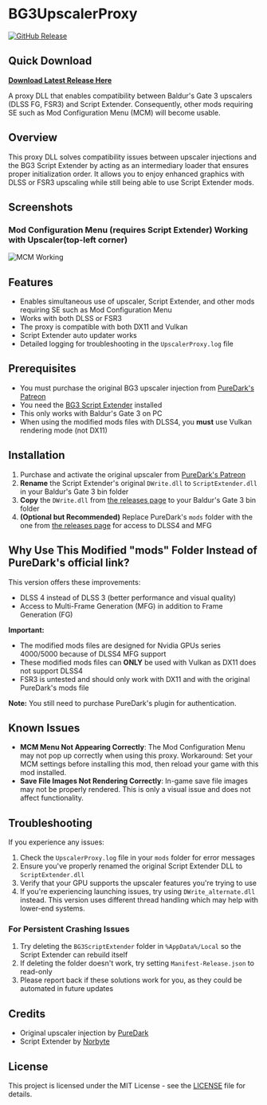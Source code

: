 # BG3UpscalerProxy

[![GitHub Release](https://img.shields.io/github/v/release/thierbig/bg3upscalerproxy)](https://github.com/thierbig/bg3upscalerproxy/releases)

## Quick Download

**[Download Latest Release Here](https://github.com/thierbig/bg3upscalerproxy/releases/latest)**

A proxy DLL that enables compatibility between Baldur's Gate 3 upscalers (DLSS FG, FSR3) and Script Extender. Consequently, other mods requiring SE such as Mod Configuration Menu (MCM) will become usable.

## Overview

This proxy DLL solves compatibility issues between upscaler injections and the BG3 Script Extender by acting as an intermediary loader that ensures proper initialization order. It allows you to enjoy enhanced graphics with DLSS or FSR3 upscaling while still being able to use Script Extender mods.

## Screenshots

### Mod Configuration Menu (requires Script Extender) Working with Upscaler(top-left corner)
![MCM Working](https://i.imgur.com/yFvsLKO.png)

## Features

- Enables simultaneous use of upscaler, Script Extender, and other mods requiring SE such as Mod Configuration Menu
- Works with both DLSS or FSR3
- The proxy is compatible with both DX11 and Vulkan
- Script Extender auto updater works
- Detailed logging for troubleshooting in the `UpscalerProxy.log` file

## Prerequisites

- You must purchase the original BG3 upscaler injection from [PureDark's Patreon](https://www.patreon.com/posts/bg3-upscaler-fg-89557958)
- You need the [BG3 Script Extender](https://github.com/Norbyte/bg3se) installed
- This only works with Baldur's Gate 3 on PC
- When using the modified mods files with DLSS4, you **must** use Vulkan rendering mode (not DX11)

## Installation

1. Purchase and activate the original upscaler from [PureDark's Patreon](https://www.patreon.com/posts/bg3-upscaler-fg-89557958)
2. **Rename** the Script Extender's original `DWrite.dll` to `ScriptExtender.dll` in your Baldur's Gate 3 bin folder
3. **Copy** the `DWrite.dll` from [the releases page](https://github.com/thierbig/bg3upscalerproxy/releases) to your Baldur's Gate 3 bin folder
4. **(Optional but Recommended)** Replace PureDark's `mods` folder with the one from [the releases page](https://github.com/thierbig/bg3upscalerproxy/releases) for access to DLSS4 and MFG

## Why Use This Modified "mods" Folder Instead of PureDark's official link?

This version offers these improvements:
- DLSS 4 instead of DLSS 3 (better performance and visual quality)
- Access to Multi-Frame Generation (MFG) in addition to Frame Generation (FG)

**Important:** 
- The modified mods files are designed for Nvidia GPUs series 4000/5000 because of DLSS4 MFG support
- These modified mods files can **ONLY** be used with Vulkan as DX11 does not support DLSS4
- FSR3 is untested and should only work with DX11 and with the original PureDark's mods file

**Note:** You still need to purchase PureDark's plugin for authentication.

## Known Issues

- **MCM Menu Not Appearing Correctly**: The Mod Configuration Menu may not pop up correctly when using this proxy. Workaround: Set your MCM settings before installing this mod, then reload your game with this mod installed.
- **Save File Images Not Rendering Correctly**: In-game save file images may not be properly rendered. This is only a visual issue and does not affect functionality.

## Troubleshooting

If you experience any issues:
1. Check the `UpscalerProxy.log` file in your `mods` folder for error messages
2. Ensure you've properly renamed the original Script Extender DLL to `ScriptExtender.dll`
3. Verify that your GPU supports the upscaler features you're trying to use
4. If you're experiencing launching issues, try using `DWrite_alternate.dll` instead. This version uses different thread handling which may help with lower-end systems.


### For Persistent Crashing Issues

1. Try deleting the `BG3ScriptExtender` folder in `%AppData%/Local` so the Script Extender can rebuild itself
2. If deleting the folder doesn't work, try setting `Manifest-Release.json` to read-only
3. Please report back if these solutions work for you, as they could be automated in future updates

## Credits

- Original upscaler injection by [PureDark](https://www.patreon.com/pureDark)
- Script Extender by [Norbyte](https://github.com/Norbyte/bg3se)

## License

This project is licensed under the MIT License - see the [LICENSE](LICENSE) file for details.
